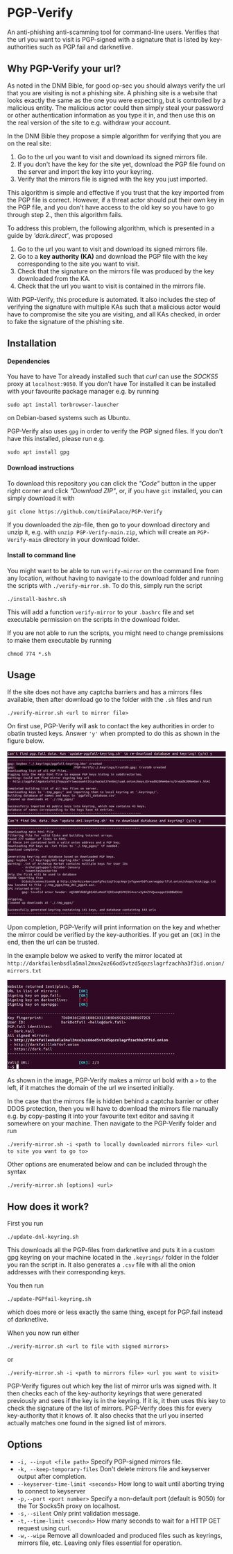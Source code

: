 # PGP-Verify

An anti-phishing anti-scamming tool for command-line users. Verifies that the url you want to visit is PGP-signed
with a signature that is listed by key-authorities such as PGP.fail and darknetlive.

## Why PGP-Verify your url?

As noted in the DNM Bible, for good op-sec you should always verify the url that you are visiting is not a phishing
site. A phishing site is a website that looks exactly the same as the one you were expecting, but is controlled by a malicious
entity. The malicious actor could then simply steal your password or other authentication information as you type
it in, and then use this on the real version of the site to e.g. withdraw your account.

In the DNM Bible they propose a simple algorithm for verifying that you are on the real site:

1. Go to the url you want to visit and download its signed mirrors file.
2. If you don't have the key for the site yet, download the PGP file found on the server and import the key into your keyring.
3. Verify that the mirrors file is signed with the key you just imported.

This algorithm is simple and effective if you trust that the key imported from the PGP file is correct. However,
if a threat actor should put their own key in the PGP file, and you don't have access to the old key so you have to
go through step 2., then this algorithm fails.

To address this problem, the following algorithm, which is presented in a guide by *'dark.direct'*, was proposed

1. Go to the url you want to visit and download its signed mirrors file.
2. Go to a **key authority (KA)** and download the PGP file with the key corresponding to the site you want to visit.
3. Check that the signature on the mirrors file was produced by the key downloaded from the KA.
4. Check that the url you want to visit is contained in the mirrors file.

With PGP-Verify, this procedure is automated. It also includes the step of verifying the signature with multiple KAs such
that a malicious actor would have to compromise the site you are visiting, and all KAs checked, in order to fake the signature
of the phishing site.

## Installation

#### Dependencies

You have to have Tor already installed such that *curl* can use the *SOCKS5*
proxy at `localhost:9050`.  If you don't have Tor installed it can be installed
with your favourite package manager e.g. by running
```
sudo apt install torbrowser-launcher
```
on Debian-based systems such as Ubuntu.

PGP-Verify also uses `gpg` in order to verify the PGP signed files. If you don't
have this installed, please run e.g.
```
sudo apt install gpg
```

#### Download instructions

To download this repository you can click the *"Code"* button in the upper right
corner and click *"Download ZIP"*, or, if you have `git` installed, you can simply
download it with
```
git clone https://github.com/tiniPalace/PGP-Verify
```

If you downloaded the *zip*-file, then go to your download directory and unzip it, e.g. with
`unzip PGP-Verify-main.zip`,
which will create an `PGP-Verify-main` directory in your download folder.

#### Install to command line

You might want to be able to run `verify-mirror` on the command line from any location, without having to navigate to the
download folder and running the scripts with `./verify-mirror.sh`. To do this, simply run the script
```
./install-bashrc.sh
```

This will add a function `verify-mirror` to your `.bashrc` file and set executable permission on the scripts in the download folder.


If you are
not able to run the scripts, you might need to change premissions to make them executable
by running
```
chmod 774 *.sh
```


## Usage

If the site does not have any captcha barriers and has a mirrors files available, then after download
go to the folder with the `.sh` files and run
```
./verify-mirror.sh <url to mirror file>
```

On first use, PGP-Verify will ask to contact the key authorities in order to obatin trusted keys. Answer
`'y'` when prompted to do this as shown in the figure below.

![Prompt for building PGP.fail keyring](Figs/pgpfail_prompt.png "PGP.fail prompt")
![Output of update-PGPfail-keyring.sh](Figs/pgpfail_run.png "PGP.fail output")
![Prompt for building dnl keyring](Figs/dnl_prompt.png "darknetlive prompt")
![Output of update-dnl-keyring.sh](Figs/dnl_run.png "darknetlive output")

Upon completion, PGP-Verify will print information on the key
and whether the mirror could be verified by the key-authorities. If you get an `[OK]` in the end, then
the url can be trusted.

In the example below we asked to verify the mirror located at `http://darkfailenbsdla5mal2mxn2uz66od5vtzd5qozslagrfzachha3f3id.onion/mirrors.txt`

![Output of verify-mirror.sh](Figs/verify-mirror_run.png "Verification output")

As shown in the image, PGP-Verify makes a mirror url bold with a `>` to the left, if it matches the
domain of the url we inserted initially.

In the case that the mirrors file is hidden behind a captcha barrier or other DDOS protection, then you
will have to download the mirrors file manually e.g. by copy-pasting it into your favourite text editor
and saving it somewhere on your machine. Then navigate to the PGP-Verify folder and run
```
./verify-mirror.sh -i <path to locally downloaded mirrors file> <url to site you want to go to>
```

Other options are enumerated below and can be included through the syntax
```
./verify-mirror.sh [options] <url>
```

## How does it work?

First you run
```
./update-dnl-keyring.sh
```
This downloads all the PGP-files from darknetlive and puts it in a custom gpg keyring on your machine located in the
`.keyrings/` folder in the folder you ran the script in. It also generates a `.csv` file with all the onion addresses
with their corresponding keys.

You then run
```
./update-PGPfail-keyring.sh
```
which does more or less exactly the same thing, except for PGP.fail instead of darknetlive.

When you now run either
```
./verify-mirror.sh <url to file with signed mirrors>
```
or
```
./verify-mirror.sh -i <path to mirrors file> <url you want to visit>
```
PGP-Verify figures out which key the list of mirror urls was signed with. It then checks each of the key-authority
keyrings that were generated previously and sees if the key is in the keyring. If it is, it then uses this key to
check the signature of the list of mirrors. PGP-Verify does this for every key-authority that it knows of. It also
checks that the url you inserted actually matches one found in the signed list of mirrors.

## Options

- `-i, --input <file path>`
Specify PGP-signed mirrors file.
- `-k, --keep-temporary-files`
Don't delete mirrors file and keyserver output after completion.
- `--keyserver-time-limit <seconds>`
How long to wait until aborting trying to connect to keyserver
- `-p,--port <port number>`
Specify a non-default port (default is 9050) for the Tor Socks5h proxy on localhost.
- `-s,--silent`
Only print validation message.
- `-t,--time-limit <seconds>`
How many seconds to wait for a HTTP GET request using curl.
- `-w,--wipe`
Remove all downloaded and produced files such as keyrings, mirrors file, etc. Leaving only files essential for operation.

